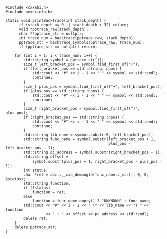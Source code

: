     #include <cxxabi.h>
    #include <execinfo.h>

    static void printBackTrace(int stack_depth) {
          if (stack_depth <= 0 || stack_depth > 32) return;
          void *pptrace_raw[stack_depth];
          char **pptrace_str = nullptr;
          int trace_num = backtrace(pptrace_raw, stack_depth);
          pptrace_str = backtrace_symbols(pptrace_raw, trace_num);
          if (pptrace_str == nullptr) return;

        for (int i = 1; i < trace_num; i++) {
            std::string symbol = pptrace_str[i];
            size_t left_bracket_pos = symbol.find_first_of("(");
            if (left_bracket_pos == std::string::npos) {
                std::cout << "#" << i - 1 << " " << symbol << std::endl;
                continue;
            }
            size_t plus_pos = symbol.find_first_of("+", left_bracket_pos);
            if (plus_pos == std::string::npos) {
                std::cout << "#" << i - 1 << " " << symbol << std::endl;
                continue;
            }
            size_t right_bracket_pos = symbol.find_first_of(")", plus_pos);
            if (right_bracket_pos == std::string::npos) {
                std::cout << "#" << i - 1 << " " << symbol << std::endl;
                continue;
            }
            std::string lib_name = symbol.substr(0, left_bracket_pos);
            std::string func_name = symbol.substr(left_bracket_pos + 1,
                                                  plus_pos - left_bracket_pos - 1);
            std::string pc_address = symbol.substr(right_bracket_pos + 1);
            std::string offset =
                symbol.substr(plus_pos + 1, right_bracket_pos - plus_pos - 1);
            int status;
            char *ret = abi::__cxa_demangle(func_name.c_str(), 0, 0, &status);
            std::string function;
            if (!status)
                function = ret;
            else
                function = func_name.empty() ? "UNKNOWN" : func_name;
            std::cout << "#" << i - 1 << " (" << lib_name << ") " << function
                      << " + " << offset << pc_address << std::endl;
            delete ret;
        }
        delete pptrace_str;
    }
